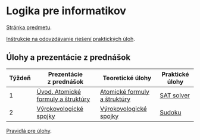 Logika pre informatikov
========================

[Stránka predmetu](https://dai.fmph.uniba.sk/w/Course:Mathematics_4/sk).

[Inštrukcie na odovzdávanie riešení praktických úloh](docs/odovzdavanie.md).

Úlohy a prezentácie z prednášok
-------------------------------

| Týždeň | Prezentácie z prednášok | Teoretické úlohy | Praktické úlohy |
|--------|-----------|------------------|-----------------|
| 1 | [Úvod. Atomické formuly a štruktúry](prednasky/pr01.pdf) | [Atomické formuly a štruktúry](teoreticke/tu01.pdf) | [SAT solver](prakticke/pu01) |
| 2 | [Výrokovologické spojky](prednasky/pr02.pdf) | [Výrokovologické spojky](teoreticke/tu02.pdf) | [Sudoku](prakticke/pu02) |

[Pravidlá pre úlohy](http://dai.fmph.uniba.sk/w/Course:Mathematics_4/sk#pravidla-uloh).
